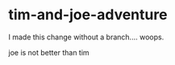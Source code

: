 # tim-and-joe-adventure

I made this change without a branch.... woops.

joe is not better than tim

